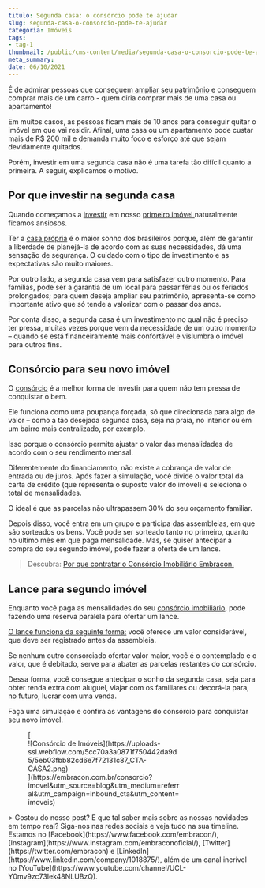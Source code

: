 ```yaml
---
titulo: Segunda casa: o consórcio pode te ajudar
slug: segunda-casa-o-consorcio-pode-te-ajudar
categoria: Imóveis
tags:
- tag-1
thumbnail: /public/cms-content/media/segunda-casa-o-consorcio-pode-te-ajudar.png
meta_summary: 
date: 06/10/2021
---
```

É de admirar pessoas que conseguem[ ampliar seu patrimônio ](https://www.embracon.com.br/blog/e-possivel-aumentar-o-patrimonio-saiba-aqui)e conseguem comprar mais de um carro - quem diria comprar mais de uma casa ou apartamento!

Em muitos casos, as pessoas ficam mais de 10 anos para conseguir quitar o imóvel em que vai residir. Afinal, uma casa ou um apartamento pode custar mais de R$ 200 mil e demanda muito foco e esforço até que sejam devidamente quitados.

Porém, investir em uma segunda casa não é uma tarefa tão difícil quanto a primeira. A seguir, explicamos o motivo.

Por que investir na segunda casa
--------------------------------

Quando começamos a [investir](https://www.embracon.com.br/blog/8-motivos-que-comprovam-que-consorcio-e-investimento) em nosso [primeiro imóvel ](https://www.embracon.com.br/blog/8-dicas-compra-primeiro-imovel)naturalmente ficamos ansiosos.

Ter a [casa própria](https://www.embracon.com.br/blog/quero-comprar-uma-casa-ou-carro-com-consorcio-por-onde-comecar) é o maior sonho dos brasileiros porque, além de garantir a liberdade de planejá-la de acordo com as suas necessidades, dá uma sensação de segurança. O cuidado com o tipo de investimento e as expectativas são muito maiores.

Por outro lado, a segunda casa vem para satisfazer outro momento. Para famílias, pode ser a garantia de um local para passar férias ou os feriados prolongados; para quem deseja ampliar seu patrimônio, apresenta-se como importante ativo que só tende a valorizar com o passar dos anos.

Por conta disso, a segunda casa é um investimento no qual não é preciso ter pressa, muitas vezes porque vem da necessidade de um outro momento – quando se está financeiramente mais confortável e vislumbra o imóvel para outros fins.

Consórcio para seu novo imóvel
------------------------------

O [consórcio](https://www.embracon.com.br/consorcio-de-imoveis) é a melhor forma de investir para quem não tem pressa de conquistar o bem.

Ele funciona como uma poupança forçada, só que direcionada para algo de valor – como a tão desejada segunda casa, seja na praia, no interior ou em um bairro mais centralizado, por exemplo.

Isso porque o consórcio permite ajustar o valor das mensalidades de acordo com o seu rendimento mensal.

Diferentemente do financiamento, não existe a cobrança de valor de entrada ou de juros. Após fazer a simulação, você divide o valor total da carta de crédito (que representa o suposto valor do imóvel) e seleciona o total de mensalidades.

O ideal é que as parcelas não ultrapassem 30% do seu orçamento familiar.

Depois disso, você entra em um grupo e participa das assembleias, em que são sorteados os bens. Você pode ser sorteado tanto no primeiro, quanto no último mês em que paga mensalidade. Mas, se quiser antecipar a compra do seu segundo imóvel, pode fazer a oferta de um lance.

> Descubra: [Por que contratar o Consórcio Imobiliário Embracon.](https://www.embracon.com.br/blog/por-que-contratar-o-consorcio-imobiliario-embracon)

Lance para segundo imóvel
-------------------------

Enquanto você paga as mensalidades do seu [consórcio imobiliário](https://www.embracon.com.br/blog/guia-completo-consorcio-imobiliario), pode fazendo uma reserva paralela para ofertar um lance.

[O lance funciona da seguinte forma:](https://www.embracon.com.br/conhecaoconsorcio/como-ofertar-um-lance) você oferece um valor considerável, que deve ser registrado antes da assembleia.

Se nenhum outro consorciado ofertar valor maior, você é o contemplado e o valor, que é debitado, serve para abater as parcelas restantes do consórcio.

Dessa forma, você consegue antecipar o sonho da segunda casa, seja para obter renda extra com aluguel, viajar com os familiares ou decorá-la para, no futuro, lucrar com uma venda.

Faça uma simulação e confira as vantagens do consórcio para conquistar seu novo imóvel.

<figure class="w-richtext-figure-type-image w-richtext-align-center" style="max-width:310px">[<div>![Consórcio de Imóveis](https://uploads-ssl.webflow.com/5cc70a3a0871f750442da9d5/5eb03fbb82cd6e7f72131c87_CTA-CASA2.png)</div>](https://embracon.com.br/consorcio?imovel&utm_source=blog&utm_medium=referral&utm_campaign=inbound_cta&utm_content=imoveis)</figure>> Gostou do nosso post? E que tal saber mais sobre as nossas novidades em tempo real? Siga-nos nas redes sociais e veja tudo na sua timeline. Estamos no [Facebook](https://www.facebook.com/embracon/), [Instagram](https://www.instagram.com/embraconoficial/), [Twitter](https://twitter.com/embracon) e [LinkedIn](https://www.linkedin.com/company/1018875/), além de um canal incrível no [YouTube](https://www.youtube.com/channel/UCL-Y0mv9zc73Iek48NLUBzQ).
